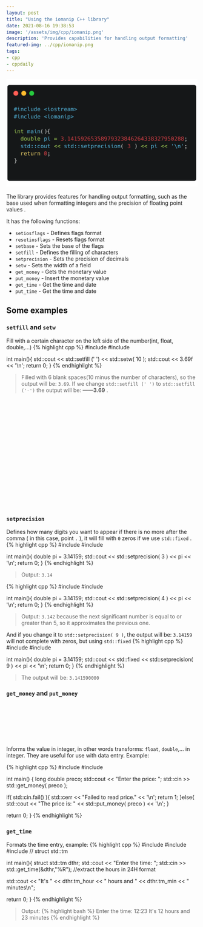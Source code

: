 ```yaml
---
layout: post
title: "Using the iomanip C++ library"
date: 2021-08-16 19:38:53
image: '/assets/img/cpp/iomanip.png'
description: 'Provides capabilities for handling output formatting'
featured-img: ../cpp/iomanip.png
tags:
- cpp
- cppdaily
---
```


![Using the iomanip C++ library](/assets/img/cpp/iomanip.png)

The <iomanip> library provides features for handling output formatting, such as the base used when formatting integers and the precision of floating point values .

It has the following functions:

+ `setiosflags` - Defines flags format
+ `resetiosflags` - Resets flags format
+ `setbase` - Sets the base of the flags
+ `setfill` - Defines the filling of characters
+ `setprecision` - Sets the precision of decimals
+ `setw` - Sets the width of a field
+ `get_money` - Gets the monetary value
+ `put_money` - Insert the monetary value
+ `get_time` - Get the time and date
+ `put_time` - Get the time and date

## Some examples
### `setfill` and `setw`
Fill with a certain character on the left side of the number(int, float, double,…)
{% highlight cpp %}
#include <iostream>
#include <iomanip>

int main(){
  std::cout << std::setfill (' ') << std::setw( 10 );
  std::cout << 3.69f << '\n';
  return 0;
}
{% endhighlight %}

> Filled with 6 blank spaces(10 minus the number of characters), so the output will be: `3.69`. If we change `std::setfill (' ')` to `std::setfill ('-')` the output will be: **——3.69** .

<!-- QUADRADO -->
<script async src="//pagead2.googlesyndication.com/pagead/js/adsbygoogle.js"></script>
<ins class="adsbygoogle"
style="display:inline-block;width:336px;height:280px"
data-ad-client="ca-pub-2838251107855362"
data-ad-slot="5351066970"></ins>
<script>
(adsbygoogle = window.adsbygoogle || []).push({});
</script>

### `setprecision`
Defines how many digits you want to appear if there is no more after the comma ( in this case, point `.` ), it will fill with `0` zeros if we use `std::fixed` .
{% highlight cpp %}
#include <iostream>
#include <iomanip>

int main(){
  double pi = 3.14159;
  std::cout << std::setprecision( 3 ) << pi << '\n';
  return 0;
}
{% endhighlight %}
> Output: `3.14`

{% highlight cpp %}
#include <iostream>
#include <iomanip>

int main(){
  double pi = 3.14159;
  std::cout << std::setprecision( 4 ) << pi << '\n';
  return 0;
}
{% endhighlight %}
> Output: `3.142` because the next significant number is equal to or greater than 5, so it approximates the previous one.

And if you change it to `std::setprecision( 9 )`, the output will be: `3.14159` will not complete with zeros, but using `std::fixed`
{% highlight cpp %}
#include <iostream>
#include <iomanip>

int main(){
  double pi = 3.14159;
  std::cout << std::fixed << std::setprecision( 9 ) << pi << '\n';
  return 0;
}
{% endhighlight %}
> The output will be: `3.141590000`

### `get_money` and `put_money`


<!-- LISTA MIN -->
<script async src="//pagead2.googlesyndication.com/pagead/js/adsbygoogle.js"></script>
<ins class="adsbygoogle"
style="display:inline-block;width:730px;height:95px"
data-ad-client="ca-pub-2838251107855362"
data-ad-slot="5351066970"></ins>
<script>
(adsbygoogle = window.adsbygoogle || []).push({});
</script>

Informs the value in integer, in other words transforms: `float`, `double`,… in integer. They are useful for use with data entry. Example:

{% highlight cpp %}
#include <iomanip>
#include <iostream>

int main() {
  long double preco;
  std::cout << "Enter the price: ";
  std::cin >> std::get_money( preco );

  if( std::cin.fail() ){
    std::cerr << "Failed to read price." << '\n';
    return 1;
  }else{
    std::cout << "The price is: " << std::put_money( preco ) << '\n';
  }

  return 0;
}
{% endhighlight %}

### `get_time`
Formats the time entry, example:
{% highlight cpp %}
#include <iostream> 
#include <iomanip> 
#include <ctime> // struct std::tm

int main(){
  struct std::tm dthr;
  std::cout << "Enter the time: ";
  std::cin >> std::get_time(&dthr,"%R");   //extract the hours in 24H format 

  std::cout << "It's " << 
               dthr.tm_hour << " hours and " 
               << dthr.tm_min << " minutes\n";

  return 0;
}
{% endhighlight %}
> Output:
{% highlight bash %}
Enter the time: 12:23
It's 12 hours and 23 minutes
{% endhighlight %}

<!-- RETANGULO LARGO 2 -->
<script async src="//pagead2.googlesyndication.com/pagead/js/adsbygoogle.js"></script>
<ins class="adsbygoogle"
style="display:block; text-align:center;"
data-ad-layout="in-article"
data-ad-format="fluid"
data-ad-client="ca-pub-2838251107855362"
data-ad-slot="8549252987"></ins>
<script>
(adsbygoogle = window.adsbygoogle || []).push({});
</script>


